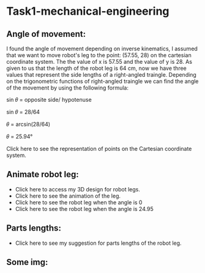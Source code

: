 # Task1-mechanical-engineering
## Angle of movement:

I found the angle of movement depending on inverse kinematics, I assumed that we want to move robot's leg to the point: (57.55, 28) on the cartesian coordinate system. The the value of x is 57.55 and the value of y is 28. As given to us that the length of the robot leg is 64 cm, now we have three values that represent the side lengths of a right-angled traingle. Depending on the trigonometric functions of right-angled traingle we can find the angle of the movement by using the following formula:

sin 𝜃 = opposite side/ hypotenuse

sin 𝜃 = 28/64

𝜃 = arcsin(28/64)

𝜃 = 25.94°

Click here to see the representation of points on the Cartesian coordinate system.

## Animate robot leg:

* Click here to access my 3D design for robot legs.
* Click here to see the animation of the leg.
* Click here to see the robot leg when the angle is 0
* Click here to see the robot leg when the angle is 24.95

## Parts lengths:

* Click here to see my suggestion for parts lengths of the robot leg.


## Some img:









